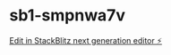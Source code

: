 # sb1-smpnwa7v

[Edit in StackBlitz next generation editor ⚡️](https://stackblitz.com/~/github.com/dharmesh1512/sb1-smpnwa7v)
